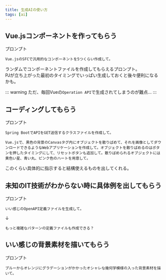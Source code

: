 ```yaml
---
title: 生成AIの使い方
tags: [ai]
---
```


## Vue.jsコンポーネントを作ってもらう

プロンプト
```
Vue.jsのSFCで汎用的なコンポーネントを5つくらい作成して。
```

ランダムでコンポーネントファイルを作成してもらえるプロンプト。  
PJが立ち上がった最初のタイミングでいっぱい生成しておくと後々便利になるかも。  

::: warning
ただ、毎回Vueの`Operation API`で生成されてしまうのが難点…
:::


## コーディングしてもらう

プロンプト
```
Spring BootでAPIをGET送信するクラスファイルを作成して。
```

```
Vue.jsで、黒色の背景のCanvasタグ内にオブジェクトを散りばめて、それを画像としてダウンロードできるようなWebアプリケーションを作成して。オブジェクトを散りばめるのはボタンを押したタイミングにして、リセットボタンも追加して。散りばめられるオブジェクトには黄色い星、青い丸、ピンク色のハートを用意して。
```

このくらい具体的に指示すると結構使えるものを出してくれる。


## 未知のIT技術がわからない時に具体例を出してもらう

プロンプト
```
いい感じのOpenAPI定義ファイルを生成して。
```

↓

```
もっと複雑なパターンの定義ファイルも作成できる？
```



## いい感じの背景素材を描いてもらう

プロンプト
```
ブルーからオレンジにグラデーションがかかったオシャレな幾何学模様の入った背景素材を描いて。
```